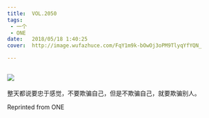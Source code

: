 ```yaml
---
title:	VOL.2050
tags:
 - 一个
 - ONE
date:	2018/05/18 1:40:25
cover:	http://image.wufazhuce.com/FqY1m9k-bOwOj3oPM9TlyqYfYQN_

---
```

![](http://image.wufazhuce.com/FqY1m9k-bOwOj3oPM9TlyqYfYQN_)
---

整天都说要忠于感觉，不要欺骗自己，但是不欺骗自己，就要欺骗别人。
 
Reprinted from ONE
